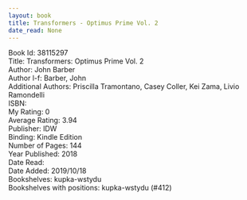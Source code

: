 ```yaml
---
layout: book
title: Transformers - Optimus Prime Vol. 2
date_read: None
---
```


Book Id: 38115297<br />
Title: Transformers: Optimus Prime Vol. 2<br />
Author: John Barber<br />
Author l-f: Barber, John<br />
Additional Authors: Priscilla Tramontano, Casey Coller, Kei Zama, Livio Ramondelli<br />
ISBN: <br />
My Rating: 0<br />
Average Rating: 3.94<br />
Publisher: IDW<br />
Binding: Kindle Edition<br />
Number of Pages: 144<br />
Year Published: 2018<br />
Date Read: <br />
Date Added: 2019/10/18<br />
Bookshelves: kupka-wstydu<br />
Bookshelves with positions: kupka-wstydu (#412)<br />

